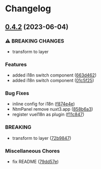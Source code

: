 # Changelog

## [0.4.2](https://github.com/savyjs/digimarket-nuxt-module/compare/v0.3.0...v0.4.2) (2023-06-04)


### ⚠ BREAKING CHANGES

* transform to layer

### Features

* added i18n switch component ([663d462](https://github.com/savyjs/digimarket-nuxt-module/commit/663d462455566730e196dc4a56a318ddad12769f))
* added i18n switch component ([01c5f25](https://github.com/savyjs/digimarket-nuxt-module/commit/01c5f255c29f18d00c530371a7697861a80085d6))


### Bug Fixes

* inline config for i18n ([f874e4e](https://github.com/savyjs/digimarket-nuxt-module/commit/f874e4e907ee7ec0b0f916f46a3b83903de4034e))
* NtmPanel remove nuxt3.app ([858b6a3](https://github.com/savyjs/digimarket-nuxt-module/commit/858b6a39b93669c0bc4c7f2a66a4524d8ef04a51))
* register vueI18n as plugin ([f11c847](https://github.com/savyjs/digimarket-nuxt-module/commit/f11c847a01bcd477dc9153567da93e79eab403df))


### BREAKING

* transform to layer ([72b9847](https://github.com/savyjs/digimarket-nuxt-module/commit/72b98471129296328948df31381de1904b9d42db))


### Miscellaneous Chores

* fix README ([79dd57e](https://github.com/savyjs/digimarket-nuxt-module/commit/79dd57e0ace6a5bdf3c9e5cc02ac4e656c84d286))
